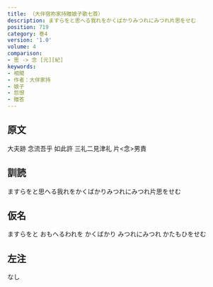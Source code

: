 ```yaml
---
title: （大伴宿祢家持贈娘子歌七首）
description: ますらをと思へる我れをかくばかりみつれにみつれ片思をせむ
position: 719
category: 巻4
version: '1.0'
volume: 4
comparison:
- 思 -> 念 [元][紀]
keywords:
- 相聞
- 作者：大伴家持
- 娘子
- 怨恨
- 贈答
---
```


## 原文

大夫跡 念流吾乎 如此許 三礼二見津礼 片<念>男責

## 訓読

ますらをと思へる我れをかくばかりみつれにみつれ片思をせむ

## 仮名

ますらをと おもへるわれを かくばかり みつれにみつれ かたもひをせむ

## 左注

なし
